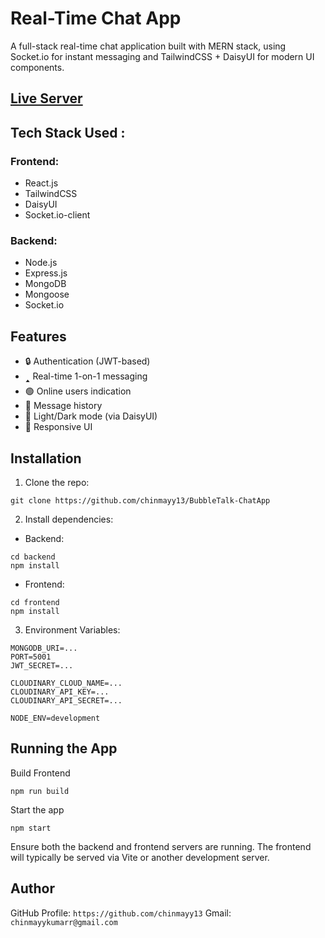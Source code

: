 # Real-Time Chat App
A full-stack real-time chat application built with MERN stack, using Socket.io for instant messaging and TailwindCSS + DaisyUI for modern UI components.

## [Live Server](https://bubbletalk-chatapp-6.onrender.com/)

## Tech Stack Used : 
### Frontend: 
- React.js
- TailwindCSS
- DaisyUI
- Socket.io-client

### Backend:
- Node.js
- Express.js
- MongoDB
- Mongoose
- Socket.io


## Features
- 🔒 Authentication (JWT-based)
- 🢑 Real-time 1-on-1 messaging
- 🟢 Online users indication
- 💬 Message history
- 🌙 Light/Dark mode (via DaisyUI)
- 📱 Responsive UI

## Installation

1. Clone the repo:
```
git clone https://github.com/chinmayy13/BubbleTalk-ChatApp
```

2. Install dependencies:
- Backend:
```
cd backend
npm install
```
- Frontend:
```
cd frontend
npm install
```

3. Environment Variables:
```
MONGODB_URI=...
PORT=5001
JWT_SECRET=...

CLOUDINARY_CLOUD_NAME=...
CLOUDINARY_API_KEY=...
CLOUDINARY_API_SECRET=...

NODE_ENV=development
```

## Running the App
Build Frontend
```
npm run build
```
 Start the app
```
npm start
```
Ensure both the backend and frontend servers are running. The frontend will typically be served via Vite or another development server.

## Author 
GitHub Profile: ```https://github.com/chinmayy13```
Gmail: ```chinmayykumarr@gmail.com```
